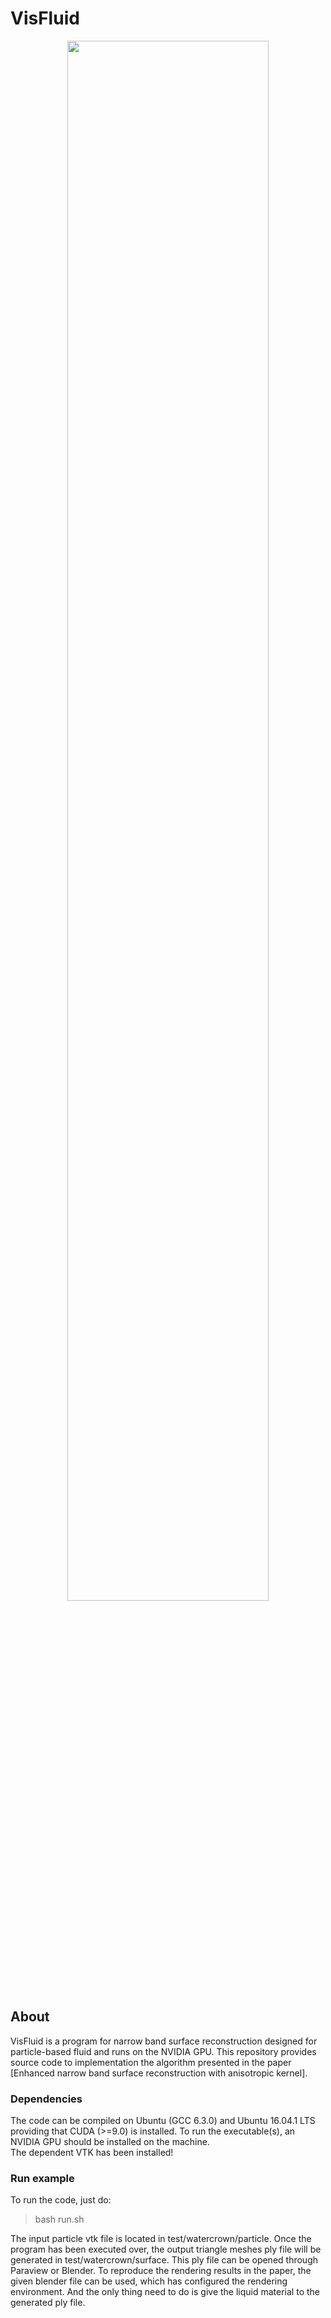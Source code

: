 # **VisFluid** 

<p align="center">
    <img src="./assets/david_pacthes.png" width="80%"><br>
</p>

## **About**
VisFluid is a program for narrow band surface reconstruction designed for particle-based fluid and runs on the NVIDIA GPU. This repository provides source code to implementation the algorithm presented in the paper [Enhanced narrow band surface reconstruction with anisotropic kernel].  

### **Dependencies**
The code can be compiled on Ubuntu (GCC 6.3.0) and Ubuntu 16.04.1 LTS providing that CUDA (>=9.0) is installed. To run the executable(s), an NVIDIA GPU should be installed on the machine.  
The dependent VTK has been installed!  

### **Run example**
To run the code, just do:  
> bash run.sh  

The input particle vtk file is located in test/watercrown/particle. Once the program has been executed over, the output triangle meshes ply file will be generated in test/watercrown/surface. This ply file can be opened through Paraview or Blender. To reproduce the rendering results in the paper, the given blender file can be used, which has configured the rendering environment. And the only thing need to do is give the liquid material to the generated ply file.
